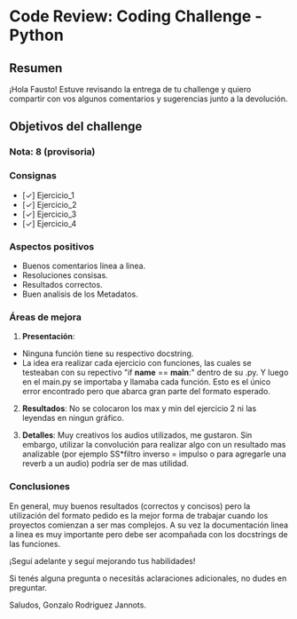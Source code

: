 # **Code Review: Coding Challenge - Python**

## Resumen

¡Hola Fausto! Estuve revisando la entrega de tu challenge y quiero compartir con vos algunos comentarios y sugerencias junto a la devolución.

## Objetivos del challenge

### Nota: 8 (provisoria)


### Consignas

- [✓] Ejercicio_1
- [✓] Ejercicio_2  
- [✓] Ejercicio_3
- [✓] Ejercicio_4  

### Aspectos positivos

- Buenos comentarios linea a linea.
- Resoluciones consisas.
- Resultados correctos.
- Buen analisis de los Metadatos.

### Áreas de mejora

1. **Presentación**: 
- Ninguna función tiene su respectivo docstring.
- La idea era realizar cada ejercicio con funciones, las cuales se testeaban con su repectivo "if __name__ == __main__:" dentro de su .py. Y luego en el main.py se importaba y llamaba cada función. Esto es el único error encontrado pero que abarca gran parte del formato esperado.

2. **Resultados**: No se colocaron los max y min del ejercicio 2 ni las leyendas en ningun gráfico.


3. **Detalles**: Muy creativos los audios utilizados, me gustaron. Sin embargo, utilizar la convolución para realizar algo con un resultado mas analizable (por ejemplo SS*filtro inverso = impulso o para agregarle una reverb a un audio) podría ser de mas utilidad. 


### Conclusiones

En general, muy buenos resultados (correctos y concisos) pero la utilización del formato pedido es la mejor forma de trabajar cuando los proyectos comienzan a ser mas complejos. A su vez la documentación linea a linea es muy importante pero debe ser acompañada con los docstrings de las funciones.

¡Seguí adelante y seguí mejorando tus habilidades!

Si tenés alguna pregunta o necesitás aclaraciones adicionales, no dudes en preguntar.

Saludos,
Gonzalo Rodriguez Jannots.